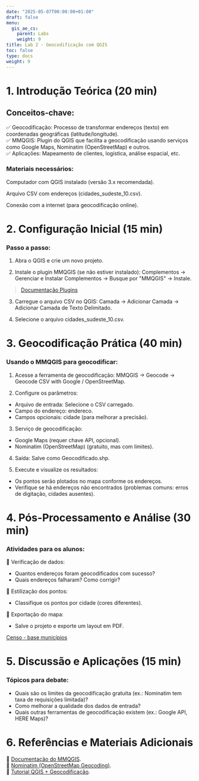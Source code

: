 ```yaml
---
date: "2025-05-07T00:00:00+01:00"
draft: false
menu:
  gis_ae_cs:
    parent: Labs
    weight: 9
title: Lab 2 - Geocodificação com QGIS
toc: false
type: docs
weight: 9
---
```


# 1. Introdução Teórica (20 min)

## Conceitos-chave:   

✅ Geocodificação: Processo de transformar endereços (texto) em coordenadas geográficas (latitude/longitude).   
✅ MMQGIS: Plugin do QGIS que facilita a geocodificação usando serviços como Google Maps, Nominatim (OpenStreetMap) e outros.   
✅ Aplicações: Mapeamento de clientes, logística, análise espacial, etc.

### Materiais necessários:
Computador com QGIS instalado (versão 3.x recomendada).

Arquivo CSV com endereços (cidades_sudeste_10.csv).

Conexão com a internet (para geocodificação online).

# 2. Configuração Inicial (15 min)

### Passo a passo:
1. Abra o QGIS e crie um novo projeto.

2. Instale o plugin MMQGIS (se não estiver instalado): Complementos → Gerenciar e Instalar Complementos → Busque por "MMQGIS" → Instale.
> [Documentação Plugins](https://plugins.qgis.org/) 

3. Carregue o arquivo CSV no QGIS: Camada → Adicionar Camada → Adicionar Camada de Texto Delimitado.

4. Selecione o arquivo cidades_sudeste_10.csv.

#  3. Geocodificação Prática (40 min)
### Usando o MMQGIS para geocodificar:

1. Acesse a ferramenta de geocodificação: MMQGIS → Geocode → Geocode CSV with Google / OpenStreetMap.

2. Configure os parâmetros:   
- Arquivo de entrada: Selecione o CSV carregado.   
- Campo do endereço: endereco.   
- Campos opcionais: cidade (para melhorar a precisão).

3. Serviço de geocodificação:
- Google Maps (requer chave API, opcional).   
- Nominatim (OpenStreetMap) (gratuito, mas com limites).

4. Saída: Salve como Geocodificado.shp.

5. Execute e visualize os resultados:

- Os pontos serão plotados no mapa conforme os endereços.   
- Verifique se há endereços não encontrados (problemas comuns: erros de digitação, cidades ausentes).

# 4. Pós-Processamento e Análise (30 min)
### Atividades para os alunos:

🔹 Verificação de dados:

- Quantos endereços foram geocodificados com sucesso?   
- Quais endereços falharam? Como corrigir?

🔹 Estilização dos pontos:

- Classifique os pontos por cidade (cores diferentes).

🔹 Exportação do mapa:

- Salve o projeto e exporte um layout em PDF.

[Censo - base municípios](https://www.ibge.gov.br/geociencias/organizacao-do-territorio/malhas-territoriais/15774-malhas.html)

# 5. Discussão e Aplicações (15 min)
### Tópicos para debate:

- Quais são os limites da geocodificação gratuita (ex.: Nominatim tem taxa de requisições limitada)?
- Como melhorar a qualidade dos dados de entrada?
- Quais outras ferramentas de geocodificação existem (ex.: Google API, HERE Maps)?

# 6. Referências e Materiais Adicionais

📌 [Documentação do MMQGIS](https://plugins.qgis.org/plugins/mmqgis/).  
📌 [Nominatim (OpenStreetMap Geocoding)](https://nominatim.openstreetmap.org/).  
📌 [Tutorial QGIS + Geocodificação](https://www.qgistutorials.com/en/docs/3/geocoding.html).  



